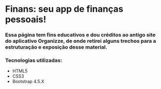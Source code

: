 # Finans: seu app de finanças pessoais!

### Essa página tem fins educativos e dou créditos ao antigo site do aplicativo Organizze, de onde retirei alguns trechos para a estruturação e exposição desse material.

### Tecnologias utilizadas:
- HTML5
- CSS3
- Bootstrap 4.5.X
